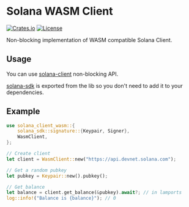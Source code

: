 # Solana WASM Client

[![Crates.io](https://img.shields.io/crates/v/solana-client-wasm.svg)](https://crates.io/crates/solana-client-wasm) [![License](https://img.shields.io/badge/license-Apache%202.0-blue.svg)](https://github.com/solana-playground/solana-playground/blob/master/LICENSE-APACHE)

Non-blocking implementation of WASM compatible Solana Client.

## Usage

You can use [solana-client](https://docs.rs/solana-client/1.11.0/solana_client/nonblocking/rpc_client/struct.RpcClient.html) non-blocking API.

[solana-sdk](https://docs.rs/solana-sdk/1.14.11/solana_sdk/index.html) is exported from the lib so you don't need to add it to your dependencies.

## Example

```rust
use solana_client_wasm::{
    solana_sdk::signature::{Keypair, Signer},
    WasmClient,
};

// Create client
let client = WasmClient::new("https://api.devnet.solana.com");

// Get a random pubkey
let pubkey = Keypair::new().pubkey();

// Get balance
let balance = client.get_balance(&pubkey).await?; // in lamports
log::info!("Balance is {balance}"); // 0
```
